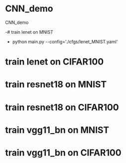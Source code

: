 # CNN_demo
CNN_demo

-# train lenet on MNIST
- python main.py --config='./cfgs/lenet_MNIST.yaml'
# train lenet on CIFAR100

# train resnet18 on MNIST

# train resnet18 on CIFAR100

# train vgg11_bn on MNIST

# train vgg11_bn on CIFAR100
